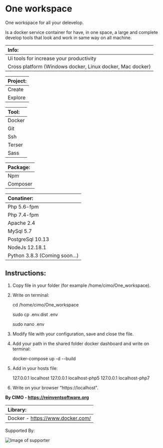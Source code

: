 One workspace
==============

One workspace for all your delevelop.

Is a docker service container for have, in one space, a large and complete develop tools that look and work in same way on all machine.

| Info: |
|:---|
| Ui tools for increase your productivity |
| Cross platform (Windows docker, Linux docker, Mac docker) |

| Project: |
|:---|
| Create |
| Explore |

| Tool: |
|:---|
| Docker |
| Git |
| Ssh |
| Terser |
| Sass |

| Package: |
|:---|
| Npm |
| Composer |

| Conatiner: |
|:---|
| Php 5.6-fpm |
| Php 7.4-fpm |
| Apache 2.4 |
| MySql 5.7 |
| PostgreSql 10.13 |
| NodeJs 12.18.1 |
| Python 3.8.3 (Coming soon...) |

## Instructions:
1) Copy file in your folder (for example /home/cimo/One_workspace).

2) Write on terminal:

    cd /home/cimo/One_workspace
    
    sudo cp .env.dist .env
    
    sudo nano .env

3) Modify file with your configuration, save and close the file.

4) Add your path in the shared folder docker dashboard and write on terminal:

    docker-compose up -d --build

5) Add in your hosts file:

    127.0.0.1 localhost
    127.0.0.1 localhost-php5
    127.0.0.1 localhost-php7

6) Write on your browser "https://localhost".

<b>By CIMO - https://reinventsoftware.org</b>

| Library: |
|:---|
| Docker - https://www.docker.com/ |

Supported By:

![Image of supporter](https://avatars0.githubusercontent.com/u/878437?s=200&v=4)
